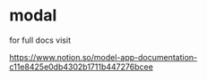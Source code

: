 # modal


for full docs visit  


https://www.notion.so/model-app-documentation-c11e8425e0db4302b1711b447276bcee
